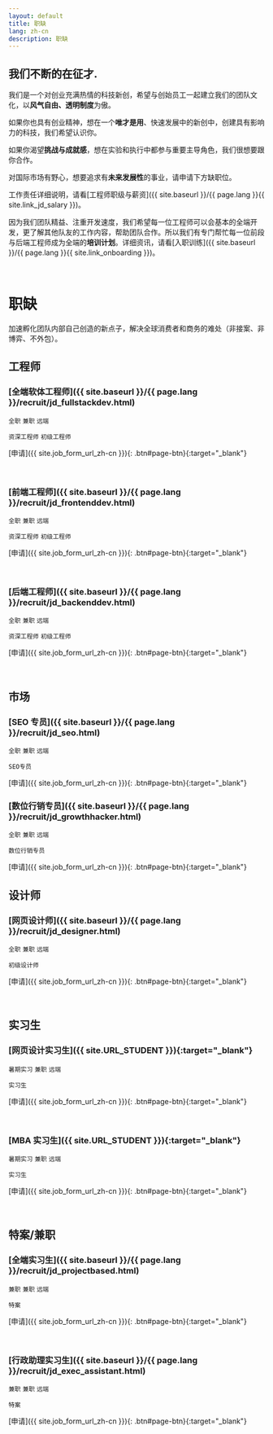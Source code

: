 ```yaml
---
layout: default
title: 职缺
lang: zh-cn
description: 职缺
---
```


## 我们不断的在征才.

我们是一个对创业充满热情的科技新创，希望与创始员工一起建立我们的团队文化，以**风气自由、透明制度**为傲。

如果你也具有创业精神，想在一个**唯才是用**、快速发展中的新创中，创建具有影响力的科技，我们希望认识你。

如果你渴望**挑战与成就感**，想在实验和执行中都参与重要主导角色，我们很想要跟你合作。

对国际市场有野心，想要追求有**未来发展性**的事业，请申请下方缺职位。

工作责任详细说明，请看[工程师职级与薪资]({{ site.baseurl }}/{{ page.lang }}{{ site.link_jd_salary }})。

因为我们团队精益、注重开发速度，我们希望每一位工程师可以会基本的全端开发，更了解其他队友的工作内容，帮助团队合作。所以我们有专门帮忙每一位前段与后端工程师成为全端的**培训计划**。详细资讯，请看[入职训练]({{ site.baseurl }}/{{ page.lang }}{{ site.link_onboarding }})。

<br>

# 职缺

加速孵化团队内部自己创造的新点子，解决全球消费者和商务的难处（非接案、非博弈、不外包）。

## 工程师

### [全端软体工程师]({{ site.baseurl }}/{{ page.lang }}/recruit/jd_fullstackdev.html)

`全职` `兼职` `远端`

`资深工程师` `初级工程师`

[申请]({{ site.job_form_url_zh-cn }}){: .btn#page-btn}{:target="\_blank"}

<br>

### [前端工程师]({{ site.baseurl }}/{{ page.lang }}/recruit/jd_frontenddev.html)

`全职` `兼职` `远端`

`资深工程师` `初级工程师`

[申请]({{ site.job_form_url_zh-cn }}){: .btn#page-btn}{:target="\_blank"}

<br>

### [后端工程师]({{ site.baseurl }}/{{ page.lang }}/recruit/jd_backenddev.html)

`全职` `兼职` `远端`

`资深工程师` `初级工程师`

[申请]({{ site.job_form_url_zh-cn }}){: .btn#page-btn}{:target="\_blank"}

<br>

<!--
### [手机应用工程师](https://www.cakeresume.com/companies/avance-venture-lab/jobs/mobile-application-engineer-ios-android){:target="_blank"}

`全职` `远端`

`资深工程师` `初级工程师`

[申请]({{ site.job_form_url_zh-cn }}){: .btn#page-btn}{:target="_blank"}

<br>

### [DevOps工程师](https://www.cakeresume.com/companies/avance-venture-lab/jobs/devops-sre-engineer-remote-work){:target="_blank"}

`全职` `远端`

`初级工程师`

[申请]({{ site.job_form_url_zh-cn }}){: .btn#page-btn}{:target="_blank"}

<br>

### [QC/QA工程师](https://www.cakeresume.com/companies/avance-venture-lab/jobs/qa-qc-engineer-remote-work){:target="_blank"}

`全职` `远端` `台北`

`初级工程师`

[申请]({{ site.job_form_url_zh-cn }}){: .btn#page-btn}{:target="_blank"}

<br>

-->

## 市场

### [SEO 专员]({{ site.baseurl }}/{{ page.lang }}/recruit/jd_seo.html)

`全职` `兼职` `远端`

`SEO专员`

[申请]({{ site.job_form_url_zh-cn }}){: .btn#page-btn}{:target="\_blank"}

### [数位行销专员]({{ site.baseurl }}/{{ page.lang }}/recruit/jd_growthhacker.html)

`全职` `兼职` `远端`

`数位行销专员`

[申请]({{ site.job_form_url_zh-cn }}){: .btn#page-btn}{:target="\_blank"}

## 设计师

### [网页设计师]({{ site.baseurl }}/{{ page.lang }}/recruit/jd_designer.html)

`全职` `兼职` `远端`

`初级设计师`

[申请]({{ site.job_form_url_zh-cn }}){: .btn#page-btn}{:target="\_blank"}

<br>

## 实习生

### [网页设计实习生]({{ site.URL_STUDENT }}){:target="\_blank"}

`暑期实习` `兼职` `远端`

`实习生`

[申请]({{ site.job_form_url_zh-cn }}){: .btn#page-btn}{:target="\_blank"}

<br>

### [MBA 实习生]({{ site.URL_STUDENT }}){:target="\_blank"}

`暑期实习` `兼职` `远端`

`实习生`

[申请]({{ site.job_form_url_zh-cn }}){: .btn#page-btn}{:target="\_blank"}

<br>

## 特案/兼职

### [全端实习生]({{ site.baseurl }}/{{ page.lang }}/recruit/jd_projectbased.html)

`兼职` `兼职` `远端`

`特案`

[申请]({{ site.job_form_url_zh-cn }}){: .btn#page-btn}{:target="\_blank"}

<br>

### [行政助理实习生]({{ site.baseurl }}/{{ page.lang }}/recruit/jd_exec_assistant.html)

`兼职` `兼职` `远端`

`特案`

[申请]({{ site.job_form_url_zh-cn }}){: .btn#page-btn}{:target="\_blank"}

<br>

